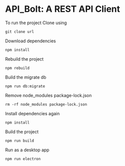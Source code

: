 # API_Bolt: A REST API Client

To run the project
Clone using
```
git clone url
```

Download dependencies
```
npm install
```

Rebuild the project
```
npm rebuild
```

Build the migrate db
```
npm run db:migrate
```

Remove node_modules package-lock.json 
```
rm -rf node_modules package-lock.json 
```

Install dependencies again 
```
npm install
```

Build the project
```
npm run build
```

Run as a desktop app
```
npm run electron
```
